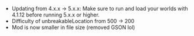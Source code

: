 - Updating from 4.x.x -> 5.x.x: Make sure to run and load your worlds with 4.1.12 before running 5.x.x or higher.
- Difficulty of unbreakableLocation from 500 -> 200
- Mod is now smaller in file size (removed GSON lol)